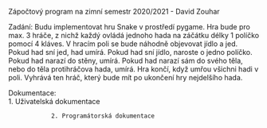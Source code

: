 Zápočtový program na zimní semestr 2020/2021 - David Zouhar


Zadání: Budu implementovat hru Snake v prostředí pygame. Hra bude pro max. 3  hráče, z nichž každý ovládá jednoho hada na záčátku délky 1 políčko pomocí 4 kláves.
        V hracím poli se bude náhodně objevovat jídlo a jed. Pokud had sní jed, had umírá. Pokud had sní jídlo, naroste o jedno políčko. Pokud had narazí do stěny,               umírá. Pokud had narazí sám do svého těla, nebo do těla protihráčova hada, umírá.
        Hra končí, když umřou všichni hadi v poli.
        Vyhrává ten hráč, který bude mít po ukončení hry nejdelšího hada.


Dokumentace:    
                1. Uživatelská dokumentace

                2. Programátorská dokumentace
